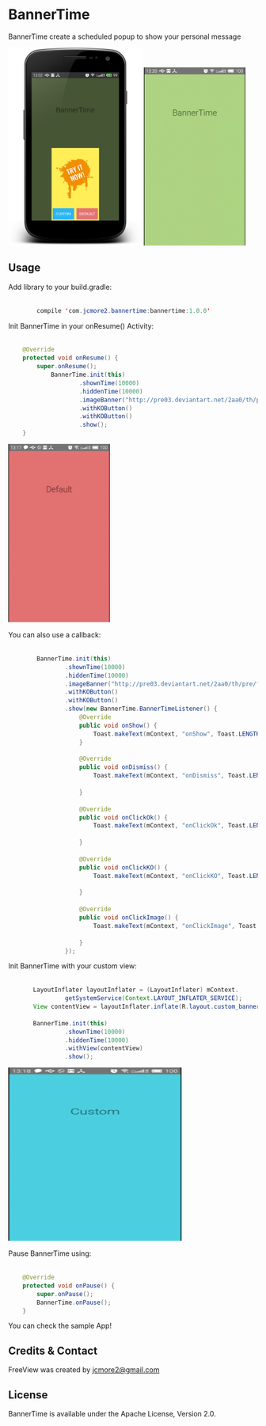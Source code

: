 BannerTime
=============

BannerTime create a scheduled popup to show your personal message

<img src='raw/sample.png' width='270' height='400' />

<img src='raw/bannertime.gif' width='205' height='360' />

Usage
-----

Add library to your build.gradle:

```java

	    compile 'com.jcmore2.bannertime:bannertime:1.0.0'

```

Init BannerTime in your onResume() Activity:

```java

    @Override
    protected void onResume() {
        super.onResume();
            BannerTime.init(this)
                    .shownTime(10000)
                    .hiddenTime(10000)
                    .imageBanner("http://pre03.deviantart.net/2aa0/th/pre/f/2012/321/d/1/african_landscape_by_dasflon-d5l9t7c.jpg")
                    .withKOButton()
                    .withKOButton()
                    .show();
    }

```

<img src='raw/default.gif' width='205' height='360' />


You can also use a callback:

```java

        BannerTime.init(this)
                .shownTime(10000)
                .hiddenTime(10000)
                .imageBanner("http://pre03.deviantart.net/2aa0/th/pre/f/2012/321/d/1/african_landscape_by_dasflon-d5l9t7c.jpg")
                .withKOButton()
                .withKOButton()
                .show(new BannerTime.BannerTimeListener() {
                    @Override
                    public void onShow() {
                        Toast.makeText(mContext, "onShow", Toast.LENGTH_SHORT).show();
                    }

                    @Override
                    public void onDismiss() {
                        Toast.makeText(mContext, "onDismiss", Toast.LENGTH_SHORT).show();

                    }

                    @Override
                    public void onClickOk() {
                        Toast.makeText(mContext, "onClickOk", Toast.LENGTH_SHORT).show();

                    }

                    @Override
                    public void onClickKO() {
                        Toast.makeText(mContext, "onClickKO", Toast.LENGTH_SHORT).show();

                    }

                    @Override
                    public void onClickImage() {
                        Toast.makeText(mContext, "onClickImage", Toast.LENGTH_SHORT).show();

                    }
                });

```


Init BannerTime with your custom view:

```java

       LayoutInflater layoutInflater = (LayoutInflater) mContext.
                getSystemService(Context.LAYOUT_INFLATER_SERVICE);
       View contentView = layoutInflater.inflate(R.layout.custom_banner, null);

       BannerTime.init(this)
                .shownTime(10000)
                .hiddenTime(10000)
                .withView(contentView)
                .show();

```

<img src='raw/custom.gif' width='350' height='350' />


Pause BannerTime using:

```java

    @Override
    protected void onPause() {
        super.onPause();
        BannerTime.onPause();
    }


```


You can check the sample App!

Credits & Contact
-----------------

FreeView was created by jcmore2@gmail.com


License
-------

BannerTime is available under the Apache License, Version 2.0.

